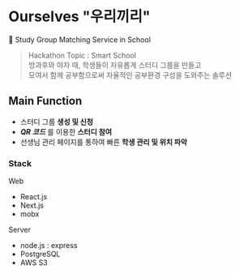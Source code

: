 # Ourselves "우리끼리"
📖 Study Group Matching Service in School

> Hackathon Topic : Smart School <br/>
> 방과후와 야자 때, 학생들이 자유롭게 스터디 그룹을 만들고 <br/>
> 모여서 함께 공부함으로써 자율적인 공부환경 구성을 도와주는 솔루션

## Main Function
- 스터디 그룹 **생성 및 신청**
- ___QR 코드___ 를 이용한 **스터디 참여**
- 선생님 관리 페이지를 통하여 빠른 **학생 관리 및 위치 파악**

### Stack

Web
- React.js
- Next.js
- mobx

Server
- node.js : express
- PostgreSQL
- AWS S3
